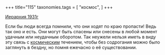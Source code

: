 +++
title="115"
taxonomies.tags = [
 "космос",
]
+++

[Иерархия 1931г](/agni/1931)

Если бы люди всегда помнили, что они ходят по краю пропасти! Ведь так оно и есть. Они могут быть спасены или снесены в любой момент удачным или неудачным оборотом. Так неужели нельзя иметь в виду эту связь с [космическим](/tags/космос) течением, чтобы без содрогания можно было заглянуть в бездну, но помня ежечасно о её существовании.   

